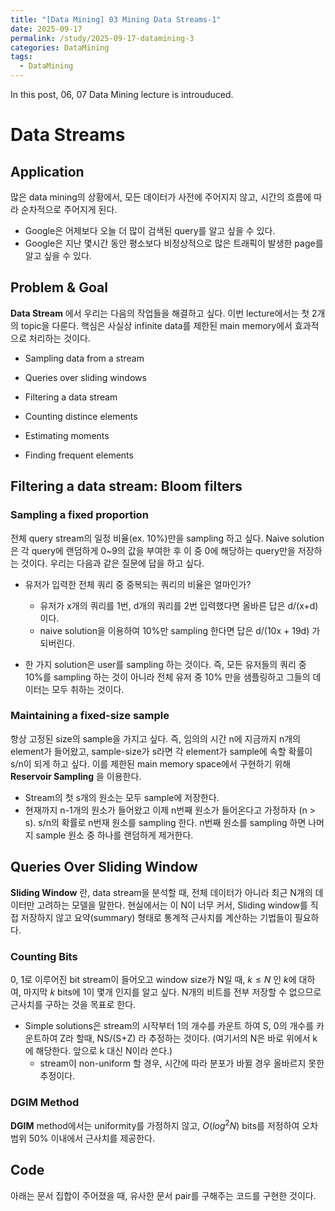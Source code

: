 ```yaml
---
title: "[Data Mining] 03 Mining Data Streams-1"
date: 2025-09-17
permalink: /study/2025-09-17-datamining-3
categories: DataMining
tags: 
  - DataMining
---
```


In this post, 06, 07 Data Mining lecture is introuduced. 



# Data Streams

## Application

많은 data mining의 상황에서, 모든 데이터가 사전에 주어지지 않고, 시간의 흐름에 따라 순차적으로 주어지게 된다. 

- Google은 어제보다 오늘 더 많이 검색된 query를 알고 싶을 수 있다. 
- Google은 지난 몇시간 동안 평소보다 비정상적으로 많은 트래픽이 발생한 page를 알고 싶을 수 있다. 

## Problem & Goal

**Data Stream** 에서 우리는 다음의 작업들을 해결하고 싶다. 이번 lecture에서는 첫 2개의 topic을 다룬다. 핵심은 사실상 infinite data를 제한된 main memory에서 효과적으로 처리하는 것이다. 

- Sampling data from a stream

- Queries over sliding windows

- Filtering a data stream

- Counting distince elements

- Estimating moments

- Finding frequent elements

  

## Filtering a data stream: Bloom filters

### Sampling a fixed proportion

전체 query stream의 일정 비율(ex. 10%)만을 sampling 하고 싶다. Naive solution은 각 query에 랜덤하게 0~9의 값을 부여한 후 이 중 0에 해당하는 query만을 저장하는 것이다. 우리는 다음과 같은 질문에 답을 하고 싶다. 

- 유저가 입력한 전체 쿼리 중 중복되는 쿼리의 비율은 얼마인가? 
  - 유저가 x개의 쿼리를 1번, d개의 쿼리를 2번 입력했다면 올바른 답은 d/(x+d) 이다.
  - naive solution을 이용하여 10%만 sampling 한다면 답은 d/(10x + 19d) 가 되버린다. 

- 한 가지 solution은 user를 sampling 하는 것이다. 즉, 모든 유저들의 쿼리 중 10%를 sampling 하는 것이 아니라 전체 유저 중 10% 만을 샘플링하고 그들의 데이터는 모두 취하는 것이다.

### Maintaining a fixed-size sample

항상 고정된 size의 sample을 가지고 싶다. 즉, 임의의 시간 n에 지금까지 n개의 element가 들어왔고, sample-size가 s라면 각 element가 sample에 속할 확률이 s/n이 되게 하고 싶다. 이를 제한된 main memory space에서 구현하기 위해 **Reservoir Sampling** 을 이용한다. 

- Stream의 첫 s개의 원소는 모두 sample에 저장한다. 
- 현재까지 n-1개의 원소가 들어왔고 이제 n번째 원소가 들어온다고 가정하자 (n > s). s/n의 확률로 n번재 원소를 sampling 한다. n번째 원소를 sampling 하면 나머지 sample 원소 중 하나를 랜덤하게 제거한다. 

## Queries Over Sliding Window

**Sliding Window** 란, data stream을 분석할 때, 전체 데이터가 아니라 최근 N개의 데이터만 고려하는 모델을 말한다. 현실에서는 이 N이 너무 커서, Sliding window를 직접 저장하지 않고 요약(summary) 형태로 통계적 근사치를 계산하는 기법들이 필요하다.

### Counting Bits

0, 1로 이루어진 bit stream이 들어오고 window size가 N일 때, $k \leq N$ 인 $k$에 대하여, 마지막 $k$ bits에 1이 몇개 인지를 알고 싶다. N개의 비트를 전부 저장할 수 없으므로 근사치를 구하는 것을 목표로 한다. 

- Simple solutions은 stream의 시작부터 1의 개수를 카운트 하여 S, 0의 개수를 카운트하여 Z라 할때, NS/(S+Z) 라 추정하는 것이다. (여기서의 N은 바로 위에서 k에 해당한다. 앞으로 k 대신 N이라 쓴다.)
  - stream이 non-uniform 할 경우, 시간에 따라 분포가 바뀔 경우 올바르지 못한 추정이다. 

### DGIM Method

**DGIM** method에서는 uniformity를 가정하지 않고, $O(log^2N)$ bits를 저정하여 오차범위 50% 이내에서 근사치를 제공한다.  





## Code

아래는 문서 집합이 주어졌을 때, 유사한 문서 pair를 구해주는 코드를 구현한 것이다. 

